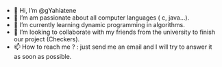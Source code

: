 - 👋 Hi, I’m @gYahiatene
- 👀 I’m am passionate about all computer languages ( c, java...).
- 🌱 I’m currently learning dynamic programming in algorithms.
- 💞️ I’m looking to collaborate with my friends from the university to finish our project (Checkers).
- 📫 How to reach me ? : just send me an email and I will try to answer it as soon as possible.

<!---
gYahiatene/gYahiatene is a ✨ special ✨ repository because its `README.md` (this file) appears on your GitHub profile.
You can click the Preview link to take a look at your changes.
--->
